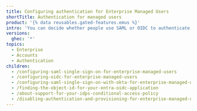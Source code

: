 ```yaml
---
title: Configuring authentication for Enterprise Managed Users
shortTitle: Authentication for managed users
product: '{% data reusables.gated-features.emus %}'
intro: 'You can decide whether people use SAML or OIDC to authenticate, learn about support for conditional access policy, or disable authentication for your {% data variables.enterprise.prodname_emu_enterprise %} on {% data variables.product.prodname_dotcom_the_website %}.'
versions:
  ghec: '*'
topics:
  - Enterprise
  - Accounts
  - Authentication
children:
  - /configuring-saml-single-sign-on-for-enterprise-managed-users
  - /configuring-oidc-for-enterprise-managed-users
  - /configuring-saml-single-sign-on-with-okta-for-enterprise-managed-users
  - /finding-the-object-id-for-your-entra-oidc-application
  - /about-support-for-your-idps-conditional-access-policy
  - /disabling-authentication-and-provisioning-for-enterprise-managed-users
---
```

